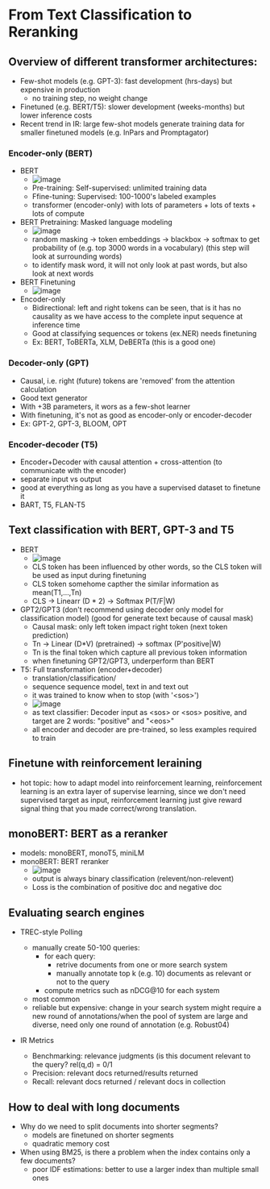 # From Text Classification to Reranking

## Overview of different transformer architectures: 

* Few-shot models (e.g. GPT-3): fast development (hrs-days) but expensive in production
  * no training step, no weight change 
* Finetuned (e.g. BERT/T5): slower development (weeks-months) but lower inference costs
* Recent trend in IR: large few-shot models generate training data for smaller finetuned models (e.g. InPars and Promptagator)

### Encoder-only (BERT)
* BERT
  * ![image](https://user-images.githubusercontent.com/16402963/218223967-9b4091b1-0e4b-4f5f-a642-f91835ed616e.png)
  * Pre-training: Self-supervised: unlimited training data
  * Ffine-tuning: Supervised: 100-1000's labeled examples
  * transformer (encoder-only) with lots of parameters + lots of texts + lots of compute
* BERT Pretraining: Masked language modeling
  * ![image](https://user-images.githubusercontent.com/16402963/218224374-b7387eef-e57d-4d1b-9323-797e8df7dafa.png)
  * random masking -> token embeddings -> blackbox -> softmax to get probability of (e.g. top 3000 words in a vocabulary) (this step will look at surrounding words)
  * to identify mask word, it will not only look at past words, but also look at next words 
* BERT Finetuning
  * ![image](https://user-images.githubusercontent.com/16402963/218224953-4edd7d80-d291-4ce1-a569-26b7c0c49f71.png)
* Encoder-only
  * Bidirectional: left and right tokens can be seen, that is it has no causality as we have access to the complete input sequence at inference time
  * Good at classifying sequences or tokens (ex.NER) needs finetuning
  * Ex: BERT, ToBERTa, XLM, DeBERTa (this is a good one) 

### Decoder-only (GPT)
* Causal, i.e. right (future) tokens are 'removed' from the attention calculation
* Good text generator
* With +3B parameters, it wors as a few-shot learner
* With finetuning, it's not as good as encoder-only or encoder-decoder
* Ex: GPT-2, GPT-3, BLOOM, OPT
    
### Encoder-decoder (T5)
* Encoder+Decoder with causal attention + cross-attention (to communicate with the encoder)
* separate input vs output
* good at everything as long as you have a supervised dataset to finetune it
* BART, T5, FLAN-T5

    
## Text classification with BERT, GPT-3 and T5
* BERT
    * ![image](https://user-images.githubusercontent.com/16402963/218233817-a60d9b4e-20a4-4c5a-9e14-65c0202e5818.png) 
    * CLS token has been influenced by other words, so the CLS token will be used as input during finetuning
    * CLS token somehome capther the similar information as mean(T1,...,Tn)
    * CLS -> Linearr (D * 2) -> Softmax P(T/F|W)     
* GPT2/GPT3 (don't recommend using decoder only model for classification model) (good for generate text because of causal mask)
    * Causal mask: only left token impact right token (next token prediction)
    * Tn -> Linear (D*V) (pretrained) -> softmax (P'positive|W)
    * Tn is the final token which capture all previous token information
    * when finetuning GPT2/GPT3, underperform than BERT
* T5: Full transformation (encoder+decoder)
    * translation/classification/
    * sequence sequence model, text in and text out
    * it was trained to know when to stop (with '\<sos>')
    * ![image](https://user-images.githubusercontent.com/16402963/218234362-f54ff634-a8b5-4e97-be2e-2829a7511003.png)
    * as text classifier: Decoder input as \<sos> or \<sos> positive, and target are 2 words: "positive" and "\<eos>"
    * all encoder and decoder are pre-trained, so less examples required to train

## Finetune with reinforcement leraining
* hot topic: how to adapt model into reinforcement learning, reinforcement learning is an extra layer of supervise learning, since we don't need supervised target as input, reinforcement learning just give reward signal thing that you made correct/wrong translation. 

## monoBERT: BERT as a reranker
* models: monoBERT, monoT5, miniLM
* monoBERT: BERT reranker
  * ![image](https://user-images.githubusercontent.com/16402963/218261580-62a921b0-637f-471a-b9ae-83fede6cc58a.png)
  * output is always binary classification (relevent/non-relevent)
  * Loss is the combination of positive doc and negative doc

## Evaluating search engines
* TREC-style Polling
  * manually create 50-100 queries:
    * for each query:
      * retrive documents from one or more search system
      * manually annotate top k (e.g. 10) documents as relevant or not to the query
    * compute metrics such as nDCG@10 for each system
  * most common
  * reliable but expensive: change in your search system might require a new round of annotations/when the pool of system are large and diverse, need only one round of annotation (e.g. Robust04)

* IR Metrics
  * Benchmarking: relevance judgments (is this document relevant to the query? rel(q,d) = 0/1
  * Precision: relevant docs returned/results returned 
  * Recall: relevant docs returned / relevant docs in collection

## How to deal with long documents

* Why do we need to split documents into shorter segments?
  * models are finetuned on shorter segments
  * quadratic memory cost
* When using BM25, is there a problem when the index contains only a few documents?
  * poor IDF estimations: better to use a larger index than multiple small ones 
